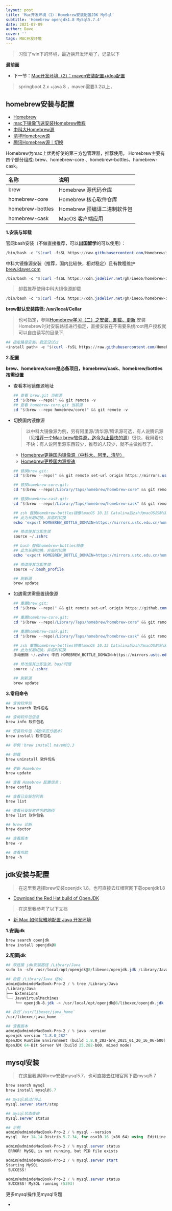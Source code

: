 ```yaml
---
layout: post
title: 'Mac开发环境（1）：Homebrew安装配置JDK MySql'
subtitle: 'Homebrew openjdk1.8 MySql5.7.4'
date: 2021-07-09
author: Dave
cover: ''
tags: MAC开发环境 
---
```


>习惯了win下的环境，最近换开发环境了，记录以下

**最前面**
- 下一节：[Mac开发环境（2）：maven安装配置+idea配置](https://picc0lo.top/2021/07/09/macForJavaDev-maven.html)

>springboot 2.x +java 8 ，maven需要3.2以上，

## homebrew安装与配置

- [Homebrew](https://brew.sh/index_zh-cn)
- [mac下镜像飞速安装Homebrew教程](https://zhuanlan.zhihu.com/p/90508170)
- [中科大Homebrew源](http://mirrors.ustc.edu.cn/help/brew.git.html#)
- [清华Homebrew源](https://mirrors.tuna.tsinghua.edu.cn/help/homebrew/)
- [腾讯Homebrew源｜切换](https://mirrors.cloud.tencent.com/help/homebrew-bottles.html)

Homebrew为mac上优秀好使的第三方包管理器，推荐使用。
Homebrew主要有四个部分组成: brew、homebrew-core 、homebrew-bottles、homebrew-cask。

  | 名称	| 说明| 
  | :-----------| :----------- |
  | brew	| Homebrew 源代码仓库| 
  | homebrew-core	| Homebrew 核心软件仓库| 
  | homebrew-bottles	| Homebrew 预编译二进制软件包| 
  | homebrew-cask	| MacOS 客户端应用| 

**1.安装与卸载**

官网bash安装（不做直接推荐，可以**出国留学**的可以使用）：

```powershell
/bin/bash -c "$(curl -fsSL https://raw.githubusercontent.com/Homebrew/install/HEAD/install.sh)"
```

中科大镜像源安装（推荐，国内比较快，相对稳定）且有教程维护[brew.idayer.com](https://brew.idayer.com/)

```powershell
/bin/bash -c "$(curl -fsSL https://cdn.jsdelivr.net/gh/ineo6/homebrew-install/install.sh)"
```

>卸载推荐使用中科大镜像源卸载

  ```powershell
  /bin/bash -c "$(curl -fsSL https://cdn.jsdelivr.net/gh/ineo6/homebrew-install/uninstall.sh)"
  ```


**brew默认安装路径: /usr/local/Cellar**

>也可指定，参照[Homebrew学习（二）之安装、卸载、更新](https://www.cnblogs.com/kunmomo/p/11267429.html),安装Homebrew时对安装路径进行指定，直接安装在不需要系统root用户授权就可以自由读写的目录下.
  
```powershell
## 指定路径安装，我还没试过
<install path> -e "$(curl -fsSL https://raw.githubusercontent.com/Homebrew/install/master/install)"
```


**2.配置**

**brew、homebrew/core是必备项目，homebrew/cask、homebrew/bottles按需设置**

- 查看本地镜像源地址
  
  ```powershell 
  ## 查看 brew.git 当前源
  cd "$(brew --repo)" && git remote -v
  ## 查看 homebrew-core.git 当前源
  cd "$(brew --repo homebrew/core)" && git remote -v
  ```

- 切换国内镜像源
  
  >以中科大镜像源为例，另有阿里源/清华源/腾讯源可选，有人说腾讯源（见[推荐一个Mac brew软件源，迄今为止最快的源](https://zhuanlan.zhihu.com/p/72251385)）很快，我用着也不快；有人说阿里源东西较少，推荐的人较少，就不主做推荐了。

  - [Homebrew更换国内镜像源（中科大、阿里、清华）](https://blog.csdn.net/H_WeiC/article/details/107857302)
  - [Homebrew更换国内源提速](https://blog.csdn.net/toopoo/article/details/104709816/?utm_medium=distribute.pc_relevant.none-task-blog-2~default~baidujs_baidulandingword~default-0.control&spm=1001.2101.3001.4242)

  ```powershell
  ## 替换brew.git:
  cd "$(brew --repo)" && git remote set-url origin https://mirrors.ustc.edu.cn/brew.git

  ## 替换homebrew-core.git:
  cd "$(brew --repo)/Library/Taps/homebrew/homebrew-core" && git remote set-url origin https://mirrors.ustc.edu.cn/homebrew-core.git

  ## 替换homebrew-cask.git:
  cd "$(brew --repo)/Library/Taps/homebrew/homebrew-cask" && git remote set-url origin https://mirrors.ustc.edu.cn/homebrew-cask.git

  ## zsh 替换homebrew-bottles镜像(macOS 10.15 Catalina后zsh为macOS的默认shell，之前为bash。)
  ## 此为长期切换，非临时切换
  echo 'export HOMEBREW_BOTTLE_DOMAIN=https://mirrors.ustc.edu.cn/homebrew-bottles' >> ~/.zshrc

  ## 修改使其立即生效
  source ~/.zshrc

  ## bash 替换homebrew-bottles镜像
  ## 此为长期切换，非临时切换
  echo 'export HOMEBREW_BOTTLE_DOMAIN=https://mirrors.ustc.edu.cn/homebrew-bottles' >> ~/.bash_profile

  ## 修改使其立即生效
  source ~/.bash_profile

  ## 刷新源
  brew update
  ```





- 如遇需求需重置镜像源
  ```powershell
  ## 重置brew.git:
  cd "$(brew --repo)" && git remote set-url origin https://github.com/Homebrew/brew.git

  ## 重置homebrew-core.git:
  cd "$(brew --repo)/Library/Taps/homebrew/homebrew-core" && git remote set-url origin https://github.com/Homebrew/homebrew-core.git

  ## 重置homebrew-cask.git:
  cd "$(brew --repo)/Library/Taps/homebrew/homebrew-cask" && git remote set-url origin https://github.com/Homebrew/homebrew-cask.git

  ## zsh 重置homebrew-bottles镜像(macOS 10.15 Catalina后zsh为macOS的默认shell，之前为bash。)
  ## 此为长期切换，非临时切换
  手动删除 ~/.zshrc 中的 HOMEBREW_BOTTLE_DOMAIN=https://mirrors.ustc.edu.cn/homebrew-bottles

  ## 修改使其立即生效，bash同理
  source ~/.zshrc

  ## 刷新源
  brew update
  ```

**3.常用命令**

```powershell
## 查询软件包
brew search 软件包名

## 查询软件包信息
brew info 软件包名

## 安装软件包（用@来区分版本）
brew install 软件包名

## 举例：brew install maven@3.3

## 卸载
brew uninstall 软件包名

## 更新 Homebrew
brew update 

## 查看 Homebrew 配置信息：
brew config 

## 查看已安装包列表
brew list

## 查看已安装软件包的路径
brew list 软件包名

## brew 诊断
brew doctor

## 查看版本
brew -v

## 查看帮助
brew -h
```
## jdk安装与配置

>在这里我选择brew安装openjdk 1.8，也可直接去红帽官网下载openjdk1.8
- [Download the Red Hat build of OpenJDK](https://developers.redhat.com/products/openjdk/download)
>在这里我参考了以下文档
- [新 Mac 如何优雅地配置 Java 开发环境](https://zhuanlan.zhihu.com/p/298535991)


**1.安装jdk**

  ```powershell
  brew search openjdk
  brew install openjdk@8
  ```
**2.配置jdk**

```powershell
## 软连接 jdk安装路径 /Library/Java
sudo ln -sfn /usr/local/opt/openjdk@8/libexec/openjdk.jdk /Library/Java/JavaVirtualMachines/openjdk-8.jdk

## 检查 /Library/Java 结构
admin@admindeMacBook-Pro-2 / % tree /Library/Java
/Library/Java
├── Extensions
└── JavaVirtualMachines
    └── openjdk-8.jdk -> /usr/local/opt/openjdk@8/libexec/openjdk.jdk

## 执行`/usr/libexec/java_home`
/usr/libexec/java_home

## 查看版本
admin@admindeMacBook-Pro-2 / % java -version 
openjdk version "1.8.0_282"
OpenJDK Runtime Environment (build 1.8.0_282-bre_2021_01_20_16_06-b00)
OpenJDK 64-Bit Server VM (build 25.282-b00, mixed mode)
```

## mysql安装

>在这里我选择brew安装mysql5.7，也可直接去红帽官网下载mysql5.7

```powershell
brew search mysql
brew install mysql@5.7
```

```powershell
## mysql启动/停止
mysql.server start/stop

## mysql状态查询
mysql.server status

## 示例
admin@admindeMacBook-Pro-2 / % mysql --version
mysql  Ver 14.14 Distrib 5.7.34, for osx10.16 (x86_64) using  EditLine wrapper

admin@admindeMacBook-Pro-2 / % mysql.server status
 ERROR! MySQL is not running, but PID file exists

admin@admindeMacBook-Pro-2 / % mysql.server start
Starting MySQL
 SUCCESS! 

admin@admindeMacBook-Pro-2 / % mysql.server status
 SUCCESS! MySQL running (5393)
 ```

 更多mysql操作见mysql专题
 - []()

